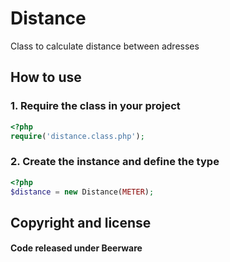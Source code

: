 Distance
========

Class to calculate distance between adresses

## How to use
### 1. Require the class in your project
```php
<?php
require('distance.class.php');
```

### 2. Create the instance and define the type
```php
<?php
$distance = new Distance(METER);
```

## Copyright and license
#### Code released under Beerware